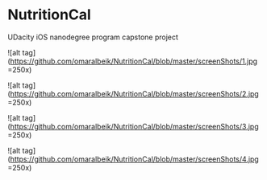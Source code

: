 # NutritionCal
UDacity iOS nanodegree program capstone project

![alt tag](https://github.com/omaralbeik/NutritionCal/blob/master/screenShots/1.jpg =250x)

![alt tag](https://github.com/omaralbeik/NutritionCal/blob/master/screenShots/2.jpg =250x)

![alt tag](https://github.com/omaralbeik/NutritionCal/blob/master/screenShots/3.jpg =250x)

![alt tag](https://github.com/omaralbeik/NutritionCal/blob/master/screenShots/4.jpg =250x)

